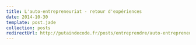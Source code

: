 ```yaml
---
title: L'auto-entrepreneuriat - retour d'expériences
date: 2014-10-30
template: post.jade
collection: posts
redirectUrl: http://putaindecode.fr/posts/entreprendre/auto-entrepreneuriat-retour-experiences/
---
```

